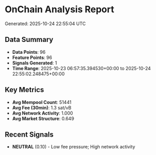 # OnChain Analysis Report
Generated: 2025-10-24 22:55:04 UTC

## Data Summary
- **Data Points**: 96
- **Feature Points**: 96
- **Signals Generated**: 1
- **Time Range**: 2025-10-23 06:57:35.394530+00:00 to 2025-10-24 22:55:02.248475+00:00

## Key Metrics
- **Avg Mempool Count**: 51441
- **Avg Fee (30min)**: 1.3 sat/vB
- **Avg Network Activity**: 1.000
- **Avg Market Structure**: 0.649

## Recent Signals
- **NEUTRAL** (0.10) - Low fee pressure; High network activity
